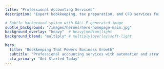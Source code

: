 ```yaml
---
title: "Professional Accounting Services"
description: "Expert bookkeeping, tax preparation, and CFO services for growing businesses. Streamline your finances with our professional team."

# Subtle background system with DALL-E generated image
subtle_background: "/images/heroes/hero-homepage-main.jpg"
background_overlay: "heavy"  # heavy|medium|light
background_blend: "multiply" # multiply|overlay|soft-light

hero:
  title: "Bookkeeping That Powers Business Growth"
  subtitle: "Professional accounting services with automation and strategic insights built in."
  cta_primary: "Get Started Today"
---
```


